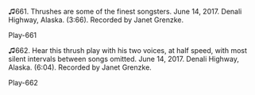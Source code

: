 ♫661. Thrushes are some of the finest songsters. June 14, 2017. Denali
Highway, Alaska. (3:66). Recorded by Janet Grenzke.

Play-661

♫662. Hear this thrush play with his two voices, at half speed, with
most silent intervals between songs omitted. June 14, 2017. Denali
Highway, Alaska. (6:04). Recorded by Janet Grenzke.

Play-662

